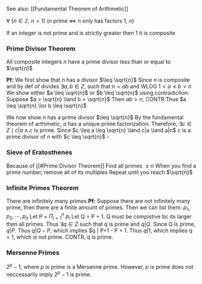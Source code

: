See also: [[Fundamental Theorem of Arithmetic]]

$\forall\ (n  \in \mathbb{Z}, \ n > 1)$ ($n$ prime $\iff$ $n$ only has factors $1,\ n$)

If an integer is not prime and is strictly greater then 1 it is composite


### Prime Divisor Theorem
All composite integers $n$ have a prime divisor less than or equal to $\sqrt{n}$

**Pf:**
We first show that $n$ has a divisor $\leq \sqrt{n}$
Since $n$ is composite and by def of divides $\exists a,b \in Z$, 
such that $n = ab$ and WLOG $1 < a \leq b < n$
We show either $a \leq \sqrt{n}$ or $b \leq \sqrt{n}$
using contradiction:
Suppose $a > \sqrt{n} \land b > \sqrt{n}$
Then $ab > n$, CONTR
Thus $a \leq \sqrt{n} \lor b \leq \sqrt{n}$

We now show $n$ has a prime divisor $\leq \sqrt{n}$
By the fundamental theorem of arthimetic, $a$ has a unique prime factorization. Therefore, $\exists c \in Z \mid c | a \land c$ is prime. Since $c \leq a \leq \sqrt{n} \land c|a  \land a|n$ 
$c$ is a prime divisor of $n$ with $c \leq \sqrt{n}$
$\square$

### Sieve of Eratosthenes
Because of [[#Prime Divisor Theorem]]
Find all primes $\leq n$
When you find a prime number, remove all of its multiples
Repeat until you reach $\sqrt{n}$

### Infinite Primes Theorem
There are infinitely many primes
**Pf:** Suppose there are not infinitely many prime, then there are a finite amount of primes. Then we can list them: $p_1, p_2, \cdots, p_n$
Let P = $\Pi^{n}_{i = 1}\ p_i$
Let Q = P + 1. Q must be compistive bc its larger then all primes. Thus $\exists q \in Z$ such that q is prime and $q | Q$. Since Q is prime, $q | P$. Thus $q | Q - P$, which implies $q | P+1 - P = 1. Thus $q | 1$, which implies q = 1, which is not prime. CONTR, q is prime.

### Mersenne Primes
$2^p - 1$, where $p$ is prime is a Mersenne prime. However, $p$ is prime does not neccessarily imply $2^p -1$ is prime.



